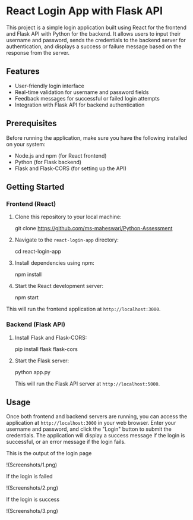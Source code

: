 # React Login App with Flask API

This project is a simple login application built using React for the frontend and Flask API with Python for the backend. It allows users to input their username and password, sends the credentials to the backend server for authentication, and displays a success or failure message based on the response from the server.

## Features

- User-friendly login interface
- Real-time validation for username and password fields
- Feedback messages for successful or failed login attempts
- Integration with Flask API for backend authentication

## Prerequisites

Before running the application, make sure you have the following installed on your system:

- Node.js and npm (for React frontend)
- Python (for Flask backend)
- Flask and Flask-CORS (for setting up the API)

## Getting Started

### Frontend (React)

1. Clone this repository to your local machine:

   git clone https://github.com/ms-maheswari/Python-Assessment


2. Navigate to the `react-login-app` directory:
   
   cd react-login-app


3. Install dependencies using npm:

   npm install


4. Start the React development server:

   npm start

This will run the frontend application at `http://localhost:3000`.

### Backend (Flask API)



1. Install Flask and Flask-CORS:

   pip install flask flask-cors


2. Start the Flask server:
   
   python app.py


   This will run the Flask API server at `http://localhost:5000`.

## Usage

   Once both frontend and backend servers are running, you can access the application at `http://localhost:3000` in your web browser. Enter your username and password, and click the "Login" button to submit the credentials. The application will display a success message if the login is successful, or an error message if the login fails.

This is the output of the login page

!(Screenshots/1.png)


If the login is failed

!(Screenshots/2.png)

If the login is success

!(Screenshots/3.png)